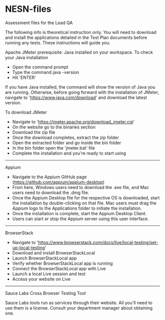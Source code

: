 # NESN-files
Assessment files for the Lead QA

The following info is theoretical instruction only. You will need to download and install the applications detailed in the Test Plan documents before running any tests. These instructions will guide you.

Apache JMeter
prerequisite:
Java installed on your workspace. To check your Java installation
- Open the command prompt
- Type the command java -version
- Hit 'ENTER'

If you have Java installed, the command will show the version of Java you are running. Otherwise, before going forward with the installation of JMeter, navigate to 'https://www.java.com/download' and download the latest version.

To download JMeter 
- Navigate to 'https://jmeter.apache.org/download_jmeter.cgi'
- On the website go to the binaries section 
- Download the zip file
- Once the download completes, extract the zip folder
- Open the extracted folder and go inside the bin folder 
- In the bin folder open the 'jmeter.bat' file
- Complete the installation and you're ready to start using

_________________________________________________________________________

Appium

- Navigate to the Appium GitHub page (https://github.com/appium/appium-desktop)
- From here, Windows users need to download the .exe file, and Mac users need to download the .dmg file.
- Once the Appium Desktop file for the respective OS is downloaded, start the installation by double-clicking on that file. Mac users must drag the Appium logo to the Applications folder to initiate the installation.
- Once the installation is complete, start the Appium Desktop Client.
- Users can start or stop the Appium server using this user interface.

_________________________________________________________________________

BrowserStack

- Navigate to 'https://www.browserstack.com/docs/live/local-testing/set-up-local-testing'
- Download and install BrowserStackLocal
- Launch BrowserStackLocal app
- Verify whether BrowserStackLocal app is running
- Connect the BrowserStackLocal app with Live
- Launch a local Live session and test
- Access your website on Live

_________________________________________________________________________

Sauce Labs Cross Browser Testing Tool

Sauce Labs tools run as services through their website. All you'll need to use them is a license. Consult your department manager about obtaining one.